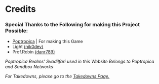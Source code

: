 # Credits

### Special Thanks to the Following for making this Project Possible:
- [Poptropica](https://poptropica.com) | For making this Game
- Light [(nik0dev)](https://github.com/nik0dev) 
- Prof.Robin [(danr789)](https://github.com/danr789)


_Poptropica Realms' Svadilfari used in this Website Belongs to Poptropica and Sandbox Networks_

_For Takedowns, please go to the [Takedowns Page.](https://danr789.github.io/pop/#/takedowns)_